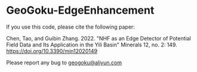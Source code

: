 # GeoGoku-EdgeEnhancement

If you use this code, please cite the following paper:

Chen, Tao, and Guibin Zhang. 2022. "NHF as an Edge Detector of Potential Field Data and Its Application in the Yili Basin" Minerals 12, no. 2: 149. https://doi.org/10.3390/min12020149

Please report any bug to geogoku@aliyun.com
